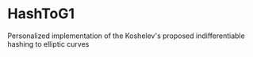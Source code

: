 # HashToG1
Personalized implementation of the  Koshelev's proposed indifferentiable hashing to elliptic curves
